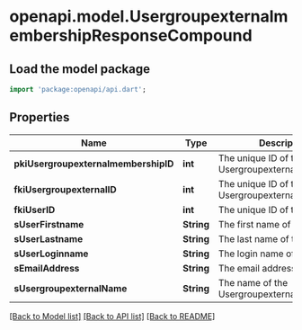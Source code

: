# openapi.model.UsergroupexternalmembershipResponseCompound

## Load the model package
```dart
import 'package:openapi/api.dart';
```

## Properties
Name | Type | Description | Notes
------------ | ------------- | ------------- | -------------
**pkiUsergroupexternalmembershipID** | **int** | The unique ID of the Usergroupexternalmembership | 
**fkiUsergroupexternalID** | **int** | The unique ID of the Usergroupexternal | 
**fkiUserID** | **int** | The unique ID of the User | 
**sUserFirstname** | **String** | The first name of the user | 
**sUserLastname** | **String** | The last name of the user | 
**sUserLoginname** | **String** | The login name of the User. | 
**sEmailAddress** | **String** | The email address. | 
**sUsergroupexternalName** | **String** | The name of the Usergroupexternal | 

[[Back to Model list]](../README.md#documentation-for-models) [[Back to API list]](../README.md#documentation-for-api-endpoints) [[Back to README]](../README.md)


